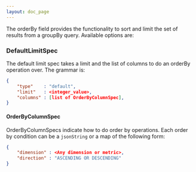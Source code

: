 ```yaml
---
layout: doc_page
---
```

The orderBy field provides the functionality to sort and limit the set of results from a groupBy query. Available options are:

### DefaultLimitSpec

The default limit spec takes a limit and the list of columns to do an orderBy operation over. The grammar is:

```json 
{
    "type"    : "default",
    "limit"   : <integer_value>,
    "columns" : [list of OrderByColumnSpec],
}
```

#### OrderByColumnSpec

OrderByColumnSpecs indicate how to do order by operations. Each order by condition can be a `jsonString` or a map of the following form:

```json 
{
    "dimension" : <Any dimension or metric>,
    "direction" : "ASCENDING OR DESCENDING"
}
```
